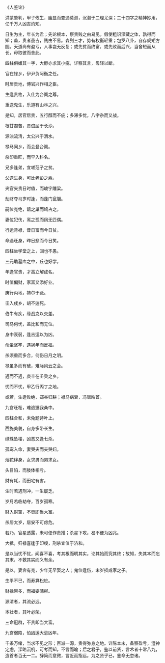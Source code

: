 《人鉴论》

洪蒙肇判，甲子攸生，幽显而变通莫测，沉潜于二理尤深；二十四字之精神妙用，亿千万人凶吉灼知。

日生为主，年长为君；先论根本，察贵贱之由易见。假使粗识深藏之体，孰得而知；盖，贵者虽吉，贱由不易。森列三才，势有权衡轻重；包罗八卦，自存规矩方圆。天道尚有盈亏，人事岂无反复；或先贫而终富，或先败而后兴，当舍短而从长，毋取彼而舍此。

四柱俱嫌其一字，大醇亦求其小疵，详察其言，毋轻以断。

官在禄乡，伊尹负阿衡之任。

时居贵地，傅岩兴作相之臣。

生逢贵格，入仕为台阁之尊。

重迭鬼生，乐道有山林之兴。

是知，居官居贵，五行醇而不疵；多滞多忧，八字杂而又战。

根甘裔苦，贾谊屈于长沙。

源浊流清，太公兴于渭水。

禄马同乡，而会登台阁。

杀印重旺，而早入科名。

兄多逢弟，宜嗟范子之贫。

父迭生身，可比老彭之寿。

夹官夹贵日时值，而峻宇雕梁。

劫财夺马岁时逢，而蓬门瓮牖。

嗣位克绝，鹊之巢而鸠占之。

妻位犯伤，鸾之孤而凤无匹偶。

行运背禄，昔日富而今日贫。

命遇旺身，昨日悲而今日笑。

四柱坐学堂之上，回也不愚。

三元助墓库之中，丘也好学。

年逢官贵，才高立解成名。

时值偏财，家富又添好业。

庚行丙地，祷尔于祗。

壬入戌乡，胡不遄死。

伯牛有疾，缘战克以交差。

司马何忧，盖比和而无位。

身中衰弱，逢吉运以为凶。

命坐坚牢，遇祸年而反福。

杀须重而多合，何伤日月之明。

禄虽多而有破，难际风云之会。

遇而不遇，庚辛在壬癸之乡。

忧而不忧，甲乙行丙丁之地。

或若，生逢败绝，郑谷归耕；禄马病衰，冯唐皓首。

九宫旺相，难逃邀我桑中。

四柱合和，未免题诗叶上。

西施美貌，自身多带长生。

绿珠坠楼，凶恶又逢七杀。

孤鸾入命，妻哭夫而夫哭妇。

烟花绊身，女求男而男求女。

头目陷，而肢体相亏。

财有耗，而田宅有害。

生时若遇刑冲，一生屡乏。

岁月若临劫夺，百岁孤寒。

财入财窠，不贵即当大富。

杀居太岁，居安不可虑危。

若乃，官星透露，未可便作贵推；杀星下攻，曷不便为凶兆。

大抵，归禄喜逢于印绶，刑杀宜值于济和。

是以当忧不忧，闻喜不喜，考其根而明其实，论其始而究其终；故知，失其本而忘其末，不救其实而义有余。

是以，妻宫有克，少年无早娶之人；鬼位逢伤，末岁损成家之子。

生平不已，而寿算松桩。

财禄带多，而福姿蒲柳。

源清者，其流必远。

本壮者，其叶必荣。

三命冠群，不贵即当大富。

九宫弱陷，怕凶运大忌凶年。

千条万绪，当求不见之形；百派一源，贵得弥身之地。详陈本末，备察盈亏，澄神定虑，深略沉机，可考而知，不言而喻；后之君子，鉴以前贤，言术者十常八九，造首者百无一二。辞简而意微，言近而指远，为之贤乎已，鉴命无忽诸。

